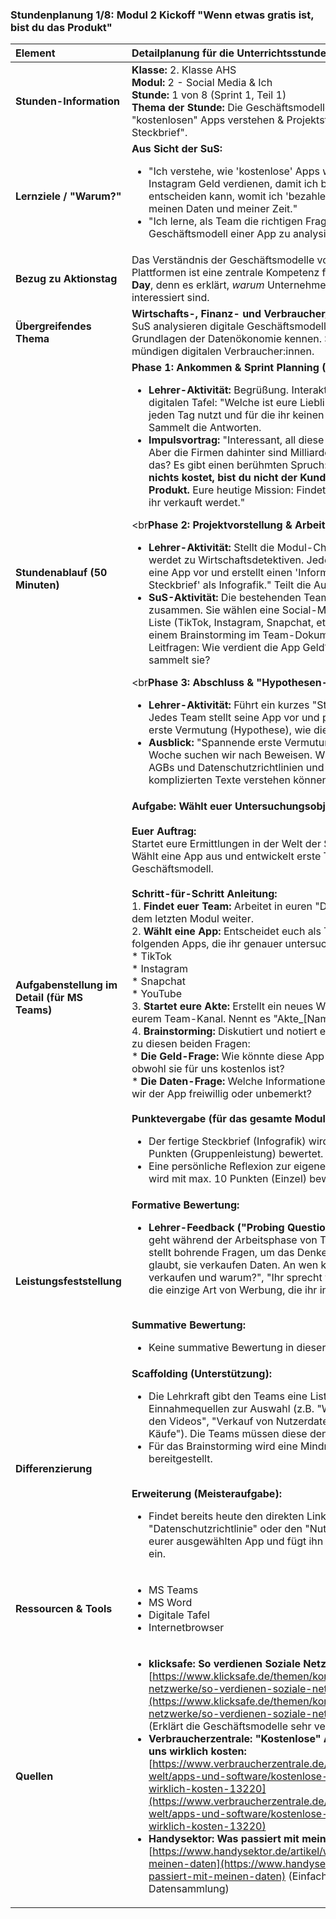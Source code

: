 ### **Stundenplanung 1/8: Modul 2 Kickoff "Wenn etwas gratis ist, bist du das Produkt"**

| **Element** | **Detailplanung für die Unterrichtsstunde** |
| :--- | :--- |
| **Stunden-Information** | **Klasse:** 2. Klasse AHS<br>**Modul:** 2 - Social Media & Ich<br>**Stunde:** 1 von 8 (Sprint 1, Teil 1)<br>**Thema der Stunde:** Die Geschäftsmodelle hinter "kostenlosen" Apps verstehen & Projektstart "App-Steckbrief". |
| **Lernziele / "Warum?"** | **Aus Sicht der SuS:**<br><ul><li>"Ich verstehe, wie 'kostenlose' Apps wie TikTok oder Instagram Geld verdienen, damit ich bewusster entscheiden kann, womit ich 'bezahle' – nämlich mit meinen Daten und meiner Zeit."</li><li>"Ich lerne, als Team die richtigen Fragen zu stellen, um das Geschäftsmodell einer App zu analysieren."</li></ul> |
| **Bezug zu Aktionstag** | Das Verständnis der Geschäftsmodelle von Online-Plattformen ist eine zentrale Kompetenz für den **Safer Internet Day**, denn es erklärt, *warum* Unternehmen an unseren Daten interessiert sind. |
| **Übergreifendes Thema** | **Wirtschafts-, Finanz- und Verbraucher/innenbildung:** Die SuS analysieren digitale Geschäftsmodelle und lernen die Grundlagen der Datenökonomie kennen. Sie werden zu mündigen digitalen Verbraucher:innen. |
| **Stundenablauf (50 Minuten)** | **Phase 1: Ankommen & Sprint Planning (10 Min.)**<br><ul><li>**Lehrer-Aktivität:** Begrüßung. Interaktive Frage an der digitalen Tafel: "Welche ist eure Lieblings-App, die ihr jeden Tag nutzt und für die ihr keinen Cent bezahlt habt?". Sammelt die Antworten.</li><li>**Impulsvortrag:** "Interessant, all diese Apps sind gratis. Aber die Firmen dahinter sind Milliarden wert. Wie geht das? Es gibt einen berühmten Spruch: **Wenn ein Service nichts kostet, bist du nicht der Kunde, sondern das Produkt.** Eure heutige Mission: Findet als Team heraus, wie ihr verkauft werdet."</li></ul><br**Phase 2: Projektvorstellung & Arbeitsphase 1 (25 Min.)**<br><ul><li>**Lehrer-Aktivität:** Stellt die Modul-Challenge vor: "Ihr werdet zu Wirtschaftsdetektiven. Jedes Team nimmt sich eine App vor und erstellt einen 'Informations- und Warn-Steckbrief' als Infografik." Teilt die Aufgabe in MS Teams.</li><li>**SuS-Aktivität:** Die bestehenden Teams finden sich zusammen. Sie wählen eine Social-Media-App aus der Liste (TikTok, Instagram, Snapchat, etc.). Sie beginnen mit einem Brainstorming im Team-Dokument zu den Leitfragen: Wie verdient die App Geld? Welche Daten sammelt sie?</li></ul><br**Phase 3: Abschluss & "Hypothesen-Pitch" (15 Min.)**<br><ul><li>**Lehrer-Aktivität:** Führt ein kurzes "Stand-up" durch. Jedes Team stellt seine App vor und präsentiert seine erste Vermutung (Hypothese), wie die App Geld verdient.</li><li>**Ausblick:** "Spannende erste Vermutungen! Nächste Woche suchen wir nach Beweisen. Wir tauchen ein in die AGBs und Datenschutzrichtlinien und lernen, wie wir diese komplizierten Texte verstehen können."</li></ul> |
| **Aufgabenstellung im Detail (für MS Teams)** | **Aufgabe: Wählt euer Untersuchungsobjekt!**<br><br>**Euer Auftrag:**<br>Startet eure Ermittlungen in der Welt der Social-Media-Apps. Wählt eine App aus und entwickelt erste Theorien zu ihrem Geschäftsmodell.<br><br>**Schritt-für-Schritt Anleitung:**<br>1.  **Findet euer Team:** Arbeitet in euren "Detektiv-Teams" aus dem letzten Modul weiter.<br>2.  **Wählt eine App:** Entscheidet euch als Team für eine der folgenden Apps, die ihr genauer untersuchen wollt:<br>    *   TikTok<br>    *   Instagram<br>    *   Snapchat<br>    *   YouTube<br>3.  **Startet eure Akte:** Erstellt ein neues Word-Dokument in eurem Team-Kanal. Nennt es "Akte_[Name der App].docx".<br>4.  **Brainstorming:** Diskutiert und notiert eure ersten Gedanken zu diesen beiden Fragen:<br>    *   **Die Geld-Frage:** Wie könnte diese App Geld verdienen, obwohl sie für uns kostenlos ist?<br>    *   **Die Daten-Frage:** Welche Informationen und Daten geben wir der App freiwillig oder unbemerkt?<br><br>**Punktevergabe (für das gesamte Modul):**<br><ul><li>Der fertige Steckbrief (Infografik) wird mit max. 20 Punkten (Gruppenleistung) bewertet.</li><li>Eine persönliche Reflexion zur eigenen Mediennutzung wird mit max. 10 Punkten (Einzel) bewertet.</li></ul> |
| **Leistungsfeststellung** | **Formative Bewertung:**<br><ul><li>**Lehrer-Feedback ("Probing Questions"):** Die Lehrkraft geht während der Arbeitsphase von Team zu Team und stellt bohrende Fragen, um das Denken anzuregen: "Ihr glaubt, sie verkaufen Daten. An wen könnten sie die verkaufen und warum?", "Ihr sprecht von Werbung. Ist das die einzige Art von Werbung, die ihr in der App seht?".</li></ul><br>**Summative Bewertung:**<br><ul><li>Keine summative Bewertung in dieser Stunde.</li></ul> |
| **Differenzierung** | **Scaffolding (Unterstützung):**<br><ul><li>Die Lehrkraft gibt den Teams eine Liste mit möglichen Einnahmequellen zur Auswahl (z.B. "Werbung zwischen den Videos", "Verkauf von Nutzerdaten", "In-App-Käufe"). Die Teams müssen diese den Apps zuordnen.</li><li>Für das Brainstorming wird eine Mindmap-Vorlage bereitgestellt.</li></ul><br>**Erweiterung (Meisteraufgabe):**<br><ul><li>Findet bereits heute den direkten Link zur "Datenschutzrichtlinie" oder den "Nutzungsbedingungen" eurer ausgewählten App und fügt ihn in euer Dokument ein.</li></ul> |
| **Ressourcen & Tools** | <ul><li>MS Teams</li><li>MS Word</li><li>Digitale Tafel</li><li>Internetbrowser</li></ul> |
| **Quellen**| <ul><li>**klicksafe: So verdienen Soziale Netzwerke Geld:** [https://www.klicksafe.de/themen/kommunizieren/soziale-netzwerke/so-verdienen-soziale-netzwerke-ihr-geld](https://www.klicksafe.de/themen/kommunizieren/soziale-netzwerke/so-verdienen-soziale-netzwerke-ihr-geld) (Erklärt die Geschäftsmodelle sehr verständlich)</li><li>**Verbraucherzentrale: "Kostenlose" Apps und was sie uns wirklich kosten:** [https://www.verbraucherzentrale.de/wissen/digitale-welt/apps-und-software/kostenlose-apps-was-sie-uns-wirklich-kosten-13220](https://www.verbraucherzentrale.de/wissen/digitale-welt/apps-und-software/kostenlose-apps-was-sie-uns-wirklich-kosten-13220)</li><li>**Handysektor: Was passiert mit meinen Daten?** [https://www.handysektor.de/artikel/was-passiert-mit-meinen-daten](https://www.handysektor.de/artikel/was-passiert-mit-meinen-daten) (Einfache Erklärung zur Datensammlung)</li></ul> |

